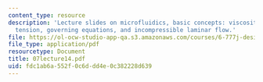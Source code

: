 ```yaml
---
content_type: resource
description: 'Lecture slides on microfluidics, basic concepts: viscosity and surface
  tension, governing equations, and incompressible laminar flow.'
file: https://ol-ocw-studio-app-qa.s3.amazonaws.com/courses/6-777j-design-and-fabrication-of-microelectromechanical-devices-spring-2007/fdc1ab6a552f0c6ddd4e0c382228d639_07lecture14.pdf
file_type: application/pdf
resourcetype: Document
title: 07lecture14.pdf
uid: fdc1ab6a-552f-0c6d-dd4e-0c382228d639
---
```

